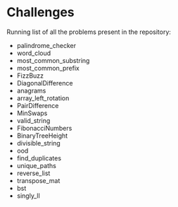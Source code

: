 # Challenges 

Running list of all the problems present in the repository: 

* palindrome_checker
* word_cloud
* most_common_substring
* most_common_prefix
* FizzBuzz  
* DiagonalDifference
* anagrams
* array_left_rotation
* PairDifference 
* MinSwaps
* valid_string  
* FibonacciNumbers
* BinaryTreeHeight
* divisible_string 
* ood
* find_duplicates 
* unique_paths
* reverse_list 
* transpose_mat
* bst 
* singly_ll 










